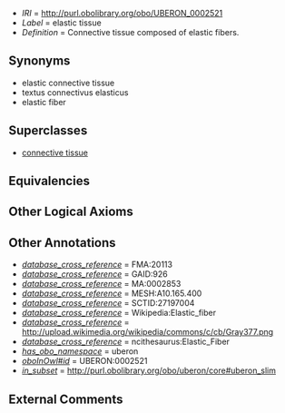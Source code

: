  * *IRI* = http://purl.obolibrary.org/obo/UBERON_0002521
 * *Label* = elastic tissue
 * *Definition* = Connective tissue composed of elastic fibers.

## Synonyms

 * elastic connective tissue
 * textus connectivus elasticus
 * elastic fiber

## Superclasses

 * [connective tissue](../../UBERON/84/UBERON_0002384.md)

## Equivalencies


## Other Logical Axioms


## Other Annotations

 * *[database_cross_reference](../../ef/oboInOwl#hasDbXref.md)* = FMA:20113
 * *[database_cross_reference](../../ef/oboInOwl#hasDbXref.md)* = GAID:926
 * *[database_cross_reference](../../ef/oboInOwl#hasDbXref.md)* = MA:0002853
 * *[database_cross_reference](../../ef/oboInOwl#hasDbXref.md)* = MESH:A10.165.400
 * *[database_cross_reference](../../ef/oboInOwl#hasDbXref.md)* = SCTID:27197004
 * *[database_cross_reference](../../ef/oboInOwl#hasDbXref.md)* = Wikipedia:Elastic_fiber
 * *[database_cross_reference](../../ef/oboInOwl#hasDbXref.md)* = http://upload.wikimedia.org/wikipedia/commons/c/cb/Gray377.png
 * *[database_cross_reference](../../ef/oboInOwl#hasDbXref.md)* = ncithesaurus:Elastic_Fiber
 * *[has_obo_namespace](../../ce/oboInOwl#hasOBONamespace.md)* = uberon
 * *[oboInOwl#id](../../id/oboInOwl#id.md)* = UBERON:0002521
 * *[in_subset](../../et/oboInOwl#inSubset.md)* = http://purl.obolibrary.org/obo/uberon/core#uberon_slim

## External Comments

